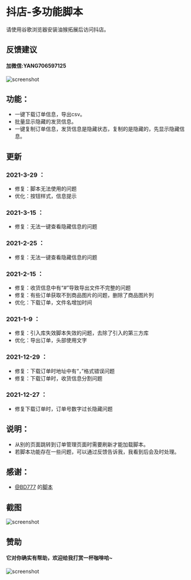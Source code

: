 # 抖店-多功能脚本

 请使用谷歌浏览器安装油猴拓展后访问抖店。

## 反馈建议
#### 加微信:YANG706597125
![screenshot](https://s2.loli.net/2022/01/20/keFMgb3iKC5lPr1.jpg)


## 功能：

- 一键下载订单信息，导出csv。
- 批量显示隐藏的发货信息。
- 一键复制订单信息，发货信息是隐藏状态，复制的是隐藏的，先显示隐藏信息。

## 更新

### 2021-3-29 ：

- 修复：脚本无法使用的问题
- 优化：按钮样式，信息提示

### 2021-3-15 ：

- 修复：无法一键查看隐藏信息的问题

### 2021-2-25 ：

- 修复：无法一键查看隐藏信息的问题

### 2021-2-15 ：

- 修复：收货信息中有“#”导致导出文件不完整的问题
- 修复：有些订单获取不到商品图片的问题，删除了商品图片列
- 优化：下载订单，文件名增加时间

### 2021-1-9 ：

- 修复：引入库失效脚本失效的问题，去除了引入的第三方库
- 优化：导出订单，头部使用文字

### 2021-12-29 ：

- 修复：下载订单时地址中有“，”格式错误问题
- 修复：下载订单时，收货信息分割问题

### 2021-12-27 ：

- 修复下载订单时，订单号数字过长隐藏问题

## 说明：

- 从别的页面跳转到订单管理页面时需要刷新才能加载脚本。
- 若脚本功能存在一些问题，可以通过反馈告诉我，我看到后会及时处理。

## 感谢：

- [@BD777](https://greasyfork.org/zh-CN/users/177458-bd777) 的[脚本](https://greasyfork.org/zh-CN/scripts/430824-%E6%8A%96%E5%BA%97-%E5%AF%BC%E5%87%BA%E8%AE%A2%E5%8D%95)


## 截图

![screenshot](https://s2.loli.net/2022/01/20/kPRwsLhp5vTOVAe.png)

## 赞助

#### 它对你确实有帮助，欢迎给我打赏一杯咖啡哈~
![screenshot](https://s2.loli.net/2022/01/20/OiAkZD3H1GKojI5.jpg)
